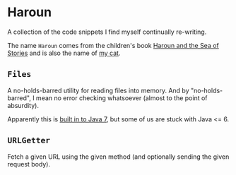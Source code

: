 Haroun
======

A collection of the code snippets I find myself continually re-writing.

The name `Haroun` comes from the children's book
[Haroun and the Sea of Stories][1] and is also the name of [my cat][2].

`Files`
-------
A no-holds-barred utility for reading files into memory.  And by
"no-holds-barred", I mean no error checking whatsoever (almost to the point of
absurdity).

Apparently this is [built in to Java 7][3], but some of us are stuck with
Java <= 6.

`URLGetter`
-----------
Fetch a given URL using the given method (and optionally sending the given
request body).

[1]: http://www.goodreads.com/book/show/4835.Haroun_And_The_Sea_Of_Stories "Haroun and the Sea of Stories"
[2]: http://i.imgur.com/B890pqn.jpg "Haroun"
[3]: http://docs.oracle.com/javase/7/docs/api/java/nio/file/Files.html "Files in Java 7"
